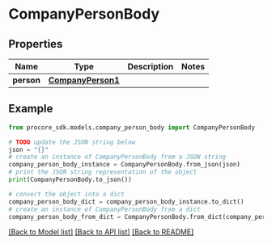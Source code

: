 # CompanyPersonBody


## Properties

Name | Type | Description | Notes
------------ | ------------- | ------------- | -------------
**person** | [**CompanyPerson1**](CompanyPerson1.md) |  | 

## Example

```python
from procore_sdk.models.company_person_body import CompanyPersonBody

# TODO update the JSON string below
json = "{}"
# create an instance of CompanyPersonBody from a JSON string
company_person_body_instance = CompanyPersonBody.from_json(json)
# print the JSON string representation of the object
print(CompanyPersonBody.to_json())

# convert the object into a dict
company_person_body_dict = company_person_body_instance.to_dict()
# create an instance of CompanyPersonBody from a dict
company_person_body_from_dict = CompanyPersonBody.from_dict(company_person_body_dict)
```
[[Back to Model list]](../README.md#documentation-for-models) [[Back to API list]](../README.md#documentation-for-api-endpoints) [[Back to README]](../README.md)


